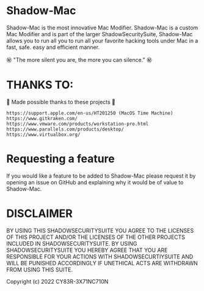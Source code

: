 # Shadow-Mac

Shadow-Mac is the most innovative Mac Modifier. Shadow-Mac is a custom Mac Modifier and is part of the larger ShadowSecuritySuite, Shadow-Mac allows you to run all you to run all your favorite hacking tools under Mac in a fast, safe. easy and efficient manner.

㊙️ "The more silent you are, the more you can silence." ㊙️

# THANKS TO:

💖 Made possible thanks to these projects 💖

```
https://support.apple.com/en-us/HT201250 (MacOS Time Machine)
https://www.gitkraken.com/
https://www.vmware.com/products/workstation-pro.html
https://www.parallels.com/products/desktop/
https://www.virtualbox.org/
```
# Requesting a feature

If you would like a feature to be added to Shadow-Mac please request it by opening an issue on GitHub and explaining why it would be of value to Shadow-Mac.

# DISCLAIMER

BY USING THIS SHADOWSECURITYSUITE YOU AGREE TO THE LICENSES OF THIS PROJECT AND/OR THE LICENSES OF THE OTHER PROJECTS INCLUDED IN SHADOWSECURITYSUITE. BY USING SHADOWSECURITYSUITE YOU HEREBY AGREE THAT YOU ARE RESPONSIBLE FOR YOUR ACTIONS WITH SHADOWSECURTIYSUITE AND WILL BE PUNISHED ACCORDINGLY IF UNETHICAL ACTS ARE WITHDRAWN FROM USING THIS SUITE. 

Copyright (c) 2022 CY83R-3X71NC710N
